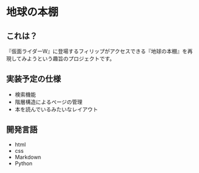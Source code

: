 # 地球の本棚

## これは？

『仮面ライダーW』に登場するフィリップがアクセスできる『地球の本棚』を再現してみようという趣旨のプロジェクトです。

## 実装予定の仕様

- 検索機能
- 階層構造によるページの管理
- 本を読んでいるみたいなレイアウト

## 開発言語

- html
- css
- Markdown
- Python